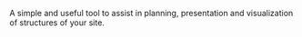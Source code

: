 A simple and useful tool to assist in planning, presentation and visualization of structures of your site.
